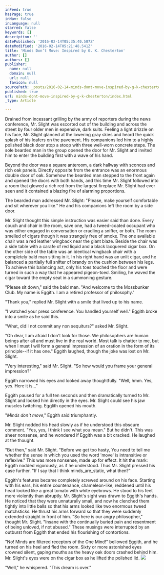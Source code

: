 ```yaml
---
inFeed: true
hasPage: true
inNav: false
inLanguage: null
starred: false
keywords: []
description: ''
datePublished: '2016-02-14T05:35:40.507Z'
dateModified: '2016-02-14T05:21:48.541Z'
title: 'Minds Don’t Move: Inspired by G. K. Chesterton'
author: []
authors: []
publisher:
  name: null
  domain: null
  url: null
  favicon: null
sourcePath: _posts/2016-02-14-minds-dont-move-inspired-by-g-k-chesterton.md
published: true
url: minds-dont-move-inspired-by-g-k-chesterton/index.html
_type: Article

---
```

Drained from incessant grilling by the army of reporters during the news conference, Mr. Slight was escorted out of the building and across the street by four older men in expensive, dark suits. Feeling a light drizzle on his face, Mr. Slight glanced at the lowering gray skies and heard the quick splash of his loafers on the pavement. His companions led him to a highly polished black door atop a stoop with three well-worn concrete steps. The sole bearded man in the group opened the door for Mr. Slight and invited him to enter the building first with a wave of his hand.

Beyond the door was a square anteroom, a dark hallway with sconces and rich oak panels. Directly opposite from the entrance was an enormous double door of oak. Somehow the bearded man stepped to the front again and opened the doors with both hands, and this time Mr. Slight followed into a room that glowed a rich red from the largest fireplace Mr. Slight had ever seen and it contained a blazing fire of alarming proportions.

The bearded man addressed Mr. Slight: "Please, make yourself comfortable and sit wherever you like." He and his companions left the room by a side door.

Mr. Slight thought this simple instruction was easier said than done. Every couch and chair in the room, save one, had a tweed-coated occupant who was either engaged in conversation or cradling a snifter, or both. The room smelled of cigars though it was strangely free of smoke. The one available chair was a red leather wingback near the giant blaze. Beside the chair was a side table with a carafe of red liquid and a black lacquered cigar box. On the other side of the table was an identical wingback chair with a completely bald man sitting in it. In his right hand was an unlit cigar, and he balanced a partially full snifter of brandy on the cushion between his legs. To achieve this balancing act, only his toes touched the floor and were turned in such a way that he appeared pigeon-toed. Smiling, he waved the cigar toward the empty seat in a summoning gesture.

"Please sit down," said the bald man. "And welcome to the Mossbunker Club. My name is Eggith. I am a retired professor of philosophy."

"Thank you," replied Mr. Slight with a smile that lived up to his name.

"I watched your press conference. You handled yourself well." Eggith broke into a smile as he said this.

"What, did I not commit any non sequiturs?" asked Mr. Slight.

"Oh dear, I am afraid I don't look for those. We philosophers are human beings after all and must live in the real world. Most talk is chatter to me, but when I must I will form a general impression of an oration in the form of its principle--if it has one." Eggith laughed, though the joke was lost on Mr. Slight.

"Very interesting," said Mr. Slight. "So how would you frame your general impression?"

Eggith narrowed his eyes and looked away thoughtfully. "Well, hmm. Yes, yes. Here it is..."

Eggith paused for a full ten seconds and then dramatically turned to Mr. Slight and looked him directly in the eyes. Mr. Slight could see his jaw muscles twitching. Egglith opened his mouth.

"_Minds don't move_," Eggith said triumphantly.

Mr. Slight nodded his head slowly as if he understood this obscure comment. "Yes, yes, I think I see what you mean." But he didn't. This was sheer nonsense, and he wondered if Eggith was a bit cracked. He laughed at the thought.

"But then," said Mr. Slight. "Before we get too hasty, You need to tell me whether the sense in which you used the word 'move' is intransitive or reflexive." This was more nonsense, made up for effect. It hit the mark: Eggith nodded vigorously, as if he understood. Thus Mr. Slight pressed his case further. "If I say that I think minds_are_static, what then?"

Eggith's features became completely screwed around on his face. Starting with his ears, his entire countenance, chameleon-like, reddened until his head looked like a great tomato with white eyebrows. He stood to his feet more violently than abruptly. Mr. Slight's sight was drawn to Eggith's hands. He noticed that they were unnaturally small, and now he clenched them tightly into little balls so that his arms looked like two enormous tweed matchsticks. He thrust his arms forward so that they were suddenly extended straight in front of him. "So here is our angry philosopher," thought Mr. Slight. "Insane with the continually buried pain and resentment of being unloved, if not abused." These musings were interrupted by an outburst from Eggith that ended his flourishing of contortions.

"No! Minds are filtered receptors of the One Mind!" bellowed Eggith, and he turned on his heel and fled the room. Sixty or more astonished eyes crowned silent, gaping mouths as the heavy oak doors crashed behind him. Mr. Slight's eyes were on the cigar box as he lifted the polished lid.
![](https://the-grid-user-content.s3-us-west-2.amazonaws.com/dff11428-6409-40a9-8b39-754d3324a34e.jpg)

"Well," he whispered. "This dream is over."